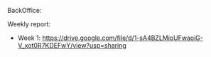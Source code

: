BackOffice: 


Weekly report:
- Week 1: https://drive.google.com/file/d/1-sA4BZLMioUFwaoiG-V_xot0R7KDEFwY/view?usp=sharing
